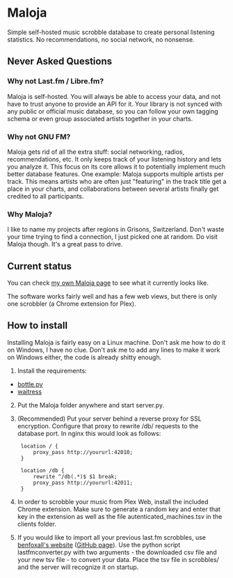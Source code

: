 # Maloja

Simple self-hosted music scrobble database to create personal listening statistics. No recommendations, no social network, no nonsense.

## Never Asked Questions

### Why not Last.fm / Libre.fm?

Maloja is self-hosted. You will always be able to access your data, and not have to trust anyone to provide an API for it. Your library is not synced with any public or official music database, so you can follow your own tagging schema or even group associated artists together in your charts.

### Why not GNU FM?

Maloja gets rid of all the extra stuff: social networking, radios, recommendations, etc. It only keeps track of your listening history and lets you analyze it. This focus on its core allows it to potentially implement much better database features. One example: Maloja supports multiple artists per track. This means artists who are often just "featuring" in the track title get a place in your charts, and collaborations between several artists finally get credited to all participants.

### Why Maloja?

I like to name my projects after regions in Grisons, Switzerland. Don't waste your time trying to find a connection, I just picked one at random. Do visit Maloja though. It's a great pass to drive.

## Current status

You can check [my own Maloja page](https://maloja.krateng.ch) to see what it currently looks like. 

The software works fairly well and has a few web views, but there is only one scrobbler (a Chrome extension for Plex).

## How to install

Installing Maloja is fairly easy on a Linux machine. Don't ask me how to do it on Windows, I have no clue. Don't ask me to add any lines to make it work on Windows either, the code is already shitty enough.

1) Install the requirements:

* [bottle.py](https://github.com/bottlepy/bottle)
* [waitress](https://github.com/Pylons/waitress)

2) Put the Maloja folder anywhere and start server.py.

3) (Recommended) Put your server behind a reverse proxy for SSL encryption. Configure that proxy to rewrite /db/ requests to the database port. In nginx this would look as follows:

		location / {
			proxy_pass http://yoururl:42010;
		}

		location /db {
			rewrite ^/db(.*)$ $1 break;
			proxy_pass http://yoururl:42011;
		}

4) In order to scrobble your music from Plex Web, install the included Chrome extension. Make sure to generate a random key and enter that key in the extension as well as the file autenticated_machines.tsv in the clients folder. 

5) If you would like to import all your previous last.fm scrobbles, use [benfoxall's website](https://benjaminbenben.com/lastfm-to-csv/) ([GitHub page](https://github.com/benfoxall/lastfm-to-csv)). Use the python script lastfmconverter.py with two arguments - the downloaded csv file and your new tsv file - to convert your data. Place the tsv file in scrobbles/ and the server will recognize it on startup.
